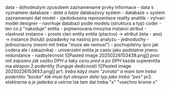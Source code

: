 data - dohodnutym zpusobem zaznamename prvky
informace - data s vyznamem
databaze - *data a baze* 
databazovy system - databaze + system zaznamenani dat
model - zjedodusena reprezentace reality
analitik - vytvari model
designer - navrhuje databazi podle modelu (struktura a typ)
coder - ten co ji "nakoduje"
entita - pojmenovana mnozina instanci
atribut - vlastnost
instance - proste clen entity
entita (ptactvo) -> atribut (leta - ano) -> instance (holub)
pozadavky na nastroj pro analyzu
	- jednoduchy 
	- jednoznacny (nesmi mit treba "muze ale nemusi")
	- pochopitelny (pro jak codera ale i zakaznika)
	- univerzalni
entita je casto jako podstatne jmeno
redundance - nadbytecnost
	![[Pasted image 20250226153438.png]]
	*proc mit zapsano jak sazbu DPH a taky cenu pred a po DPH*
kazda superentita ma alespon 2 podentity (funguje dedicnost)
	![[Pasted image 20250226153653.png]]
	pr1. *treba kdyz mam "zvirata" a mam tam treba podentitu "kocka" tak musi byt alespon dalsi typ jako treba "pes"*
	pr2. *elektrarna a je jaderka a vetrna*
	lze tam dat treba "x" "vsechno krome x"
